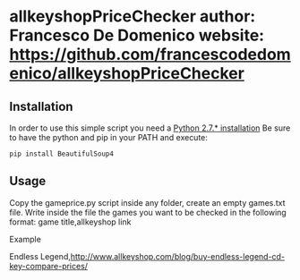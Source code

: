 allkeyshopPriceChecker
author: Francesco De Domenico
website: https://github.com/francescodedomenico/allkeyshopPriceChecker
==========
## Installation
In order to use this simple script you need a [Python 2.7.* installation](https://www.python.org/downloads/)
Be sure to have the python and pip in your PATH and execute:

```pip install BeautifulSoup4```

## Usage
Copy the gameprice.py script inside any folder, create an empty games.txt file.
Write inside the file the games you want to be checked in the following format:
game title,allkeyshop link


Example


Endless Legend,http://www.allkeyshop.com/blog/buy-endless-legend-cd-key-compare-prices/
